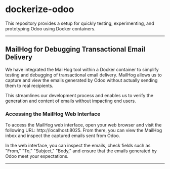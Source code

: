# dockerize-odoo
This repository provides a setup for quickly testing, experimenting, and prototyping Odoo using Docker containers.

---

## MailHog for Debugging Transactional Email Delivery
We have integrated the MailHog tool within a Docker container to simplify testing and debugging of transactional email delivery. MailHog allows us to capture and view the emails generated by Odoo without actually sending them to real recipients.

This streamlines our development process and enables us to verify the generation and content of emails without impacting end users.


### Accessing the MailHog Web Interface
To access the MailHog web interface, open your web browser and visit the following URL: http://localhost:8025. From there, you can view the MailHog inbox and inspect the captured emails sent from Odoo.

In the web interface, you can inspect the emails, check fields such as "From," "To," "Subject," "Body," and ensure that the emails generated by Odoo meet your expectations.

---
